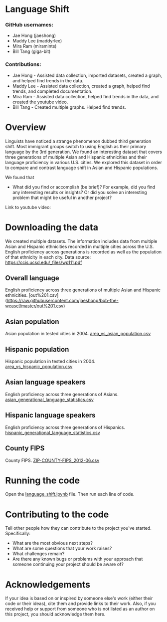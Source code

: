 # Language Shift

### GitHub usernames:
- Jae Hong (jaeshong)
- Maddy Lee (maddyrlee)
- Mira Ram (miramints)
- Bill Tang (giga-bit)

### Contributions:
- Jae Hong - Assisted data collection, imported datasets, created a graph, and helped find trends in the data.
- Maddy Lee - Assisted data collection, created a graph, helped find trends, and completed documentation.
- Mira Ram - Assisted data collection, helped find trends in the data, and created the youtube video.
- Bill Tang - Created multiple graphs. Helped find trends.

# Overview

Linguists have noticed a strange phenomenon dubbed third generation shift. Most immigrant groups switch to using English as their primary language by the 3rd generation. We found an interesting dataset that covers three generations of multiple Asian and Hispanic ethnicities and their language proficiency in various U.S. cities. We explored this dataset in order to compare and contrast language shift in Asian and Hispanic populations.

We found that 
- What did you find or accomplish (be brief)?  For example, did you find any interesting results or insights?  Or did you solve an interesting problem that might be useful in another project?

Link to youtube video:

# Downloading the data

We created multiple datasets. The information includes data from multiple Asian and Hispanic ethnicities recorded in multiple cities across the U.S. English proficiency across generations is recorded as well as the population of that ethnicity in each city. 
Data source: https://ccis.ucsd.edu/_files/wp111.pdf

## Overall language
English proficiency across three generations of multiple Asian and Hispanic ethnicities. [out%201.csv] (https://raw.githubusercontent.com/jaeshong/bob-the-weasel/master/out%201.csv)

## Asian population
Asian population in tested cities in 2004. [area_vs_asian_population.csv](https://raw.githubusercontent.com/jaeshong/bob-the-weasel/master/area_vs_asian_population.csv)

## Hispanic population
Hispanic population in tested cities in 2004. [area_vs_hispanic_population.csv](https://raw.githubusercontent.com/jaeshong/bob-the-weasel/master/area_vs_hispanic_population.csv)

## Asian language speakers
English proficiency across three generations of Asians. [asian_generational_language_statistics.csv](https://raw.githubusercontent.com/jaeshong/bob-the-weasel/master/asian_generational_language_statistics.csv)

## Hispanic language speakers
English proficiency across three generations of Hispanics. [hispanic_generational_language_statistics.csv]( https://raw.githubusercontent.com/jaeshong/bob-the-weasel/master/hispanic_generational_language_statistics.csv)

## County FIPS
County FIPS. [ZIP-COUNTY-FIPS_2012-06.csv](https://raw.githubusercontent.com/jaeshong/bob-the-weasel/master/ZIP-COUNTY-FIPS_2012-06.csv)

# Running the code

Open the [language_shift.ipynb]() file. Then run each line of code. 

# Contributing to the code

Tell other people how they can contribute to the project you've started.  Specifically:
- What are the most obvious next steps?
- What are some questions that your work raises?
- What challenges remain?
- Are there any known bugs or problems with your approach that someone continuing your project should be aware of?

# Acknowledgements

If your idea is based on or inspired by someone else's work (either their code or their ideas), cite them and provide links to their work.  Also, if you received help or support from someone who is not listed as an author on this project, you should acknowledge them here.

